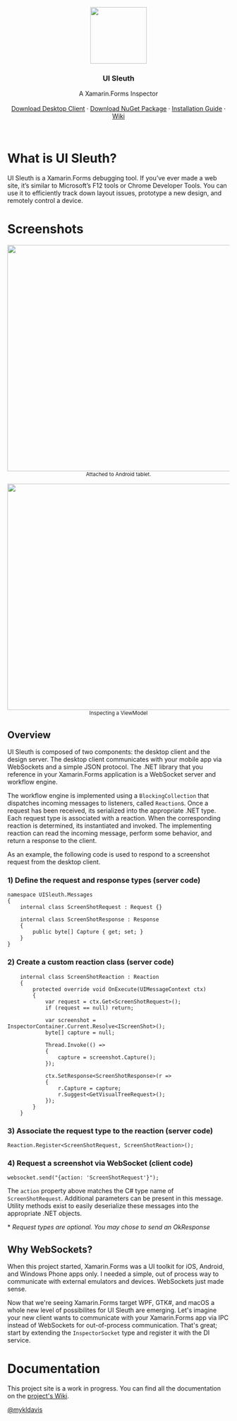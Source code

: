 <p align="center">
  <a href="http://www.uisleuth.com">
    <img src="Assets/Images/logo.png" width="128" height="128">
  </a>

  <h3 align="center">UI Sleuth</h3>

  <p align="center">
    A Xamarin.Forms Inspector
    <br>
    <br>
    <a href="https://github.com/michaeled/uisleuth-downloads/releases">Download Desktop Client</a>
    &middot;
    <a href="https://www.nuget.org/packages/UISleuth/">Download NuGet Package</a>
    &middot;
    <a href="https://github.com/michaeled/uisleuth/wiki/Installation-Guide">Installation Guide</a>
    &middot;
    <a href="https://github.com/michaeled/uisleuth/wiki">Wiki</a>
  </p>
</p>
<br>

# What is UI Sleuth?

UI Sleuth is a Xamarin.Forms debugging tool. If you’ve ever made a web site, it’s similar to Microsoft’s F12 tools or Chrome Developer Tools. You can use it to efficiently track down layout issues, prototype a new design, and remotely control a device.

# Screenshots

<p align="center">
    <img src="Assets/Images/tablet-view.jpg" width="512" >
  <br>
    <small>Attached to Android tablet.</small>
</p>

<p align="center">
    <img src="Assets/Images/binding-context.jpg" width="512" >
  <br>
  <small>Inspecting a ViewModel</small>
</p>

## Overview

UI Sleuth is composed of two components: the desktop client and the design server. The desktop client communicates with your mobile app via WebSockets and a simple JSON protocol. The .NET library that you reference in your Xamarin.Forms application is a WebSocket server and workflow engine. 

The workflow engine is implemented using a `BlockingCollection` that dispatches incoming messages to listeners, called `Reaction`s. Once a request has been received, its serialized into the appropriate .NET type. Each request type is associated with a reaction. When the corresponding reaction is determined, its instantiated and invoked. The implementing reaction can read the incoming message, perform some behavior, and return a response to the client.

As an example, the following code is used to respond to a screenshot request from the desktop client.

### 1) Define the request and response types (server code)

```
namespace UISleuth.Messages
{
    internal class ScreenShotRequest : Request {}

    internal class ScreenShotResponse : Response
    {
        public byte[] Capture { get; set; }
    }
}
```

### 2) Create a custom reaction class (server code)

```
    internal class ScreenShotReaction : Reaction
    {
        protected override void OnExecute(UIMessageContext ctx)
        {
            var request = ctx.Get<ScreenShotRequest>();
            if (request == null) return;

            var screenshot = InspectorContainer.Current.Resolve<IScreenShot>();
            byte[] capture = null;

            Thread.Invoke(() =>
            {
                capture = screenshot.Capture();
            });

            ctx.SetResponse<ScreenShotResponse>(r =>
            {
                r.Capture = capture;
                r.Suggest<GetVisualTreeRequest>();
            });
        }
    }
```

### 3) Associate the request type to the reaction (server code)

```
Reaction.Register<ScreenShotRequest, ScreenShotReaction>();
```

### 4) Request a screenshot via WebSocket (client code)

```
websocket.send("{action: 'ScreenShotRequest'}");
```

The `action` property above matches the C# type name of `ScreenShotRequest`.
Additional parameters can be present in this message. Utility methods exist to easily deserialize these messages into the appropriate .NET objects.

\* _Request types are optional. You may chose to send an OkResponse_

## Why WebSockets?

When this project started, Xamarin.Forms was a UI toolkit for iOS, Android, and Windows Phone apps only. I needed a simple, out of process way to communicate with external emulators and devices. WebSockets just made sense.

Now that we're seeing Xamarin.Forms target WPF, GTK#, and macOS a whole new level of possibilites for UI Sleuth are emerging. Let's imagine your new client wants to communicate with your Xamarin.Forms app via IPC instead of WebSockets for out-of-process communication. That's great; start by extending the `InspectorSocket` type and register it with the DI service.

# Documentation

This project site is a work in progress. 
You can find all the documentation on the [project's Wiki](https://github.com/michaeled/uisleuth/wiki).

[@mykldavis](https://twitter.com/mykldavis)
